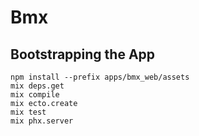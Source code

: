 # Bmx

## Bootstrapping the App

    npm install --prefix apps/bmx_web/assets
    mix deps.get
    mix compile
    mix ecto.create
    mix test
    mix phx.server 

